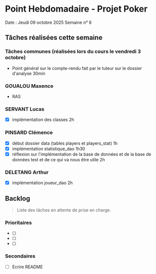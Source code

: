 # Point Hebdomadaire - Projet Poker

Date : Jeudi 09 octobre 2025
Semaine n° 6

## Tâches réalisées cette semaine

### Tâches communes (réalisées lors du cours le vendredi 3 octobre)

- Point général sur le compte-rendu fait par le tuteur sur le dossier d'analyse 30min

### GOUALOU Maxence
- RAS


### SERVANT Lucas
- [x] implémentation des classes 2h

### PINSARD Clémence
- [x] début dossier data (tables players et players_stat) 1h
- [x] implémentation statistique_dao 1h30
- [x] réflexion sur l'implémentation de la base de données et de la base de données test et de ce qui va nous être utile 2h

### DELETANG Arthur
- [x] implémentation joueur_dao 2h


## Backlog

> Liste des tâches en attente de prise en charge.

### Prioritaires

- [ ] 
- [ ] 
- [ ] 

### Secondaires

- [ ] Ecrire README